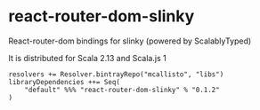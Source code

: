 # react-router-dom-slinky
React-router-dom bindings for slinky (powered by ScalablyTyped)

It is distributed for Scala 2.13 and Scala.js 1

```
resolvers += Resolver.bintrayRepo("mcallisto", "libs")
libraryDependencies ++= Seq(
    "default" %%% "react-router-dom-slinky" % "0.1.2" 
) 
```
